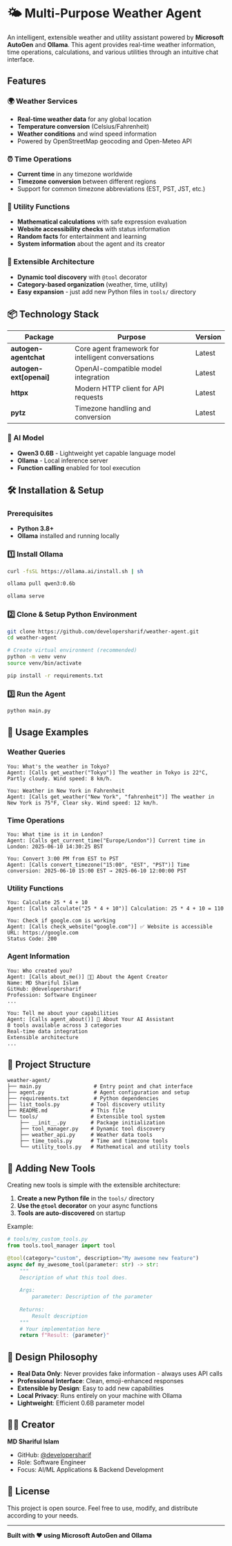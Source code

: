 # 🌤️ Multi-Purpose Weather Agent

An intelligent, extensible weather and utility assistant powered by **Microsoft AutoGen** and **Ollama**. This agent provides real-time weather information, time operations, calculations, and various utilities through an intuitive chat interface.

##  Features

### 🌍 Weather Services
- **Real-time weather data** for any global location
- **Temperature conversion** (Celsius/Fahrenheit)
- **Weather conditions** and wind speed information
- Powered by OpenStreetMap geocoding and Open-Meteo API

### ⏰ Time Operations
- **Current time** in any timezone worldwide
- **Timezone conversion** between different regions
- Support for common timezone abbreviations (EST, PST, JST, etc.)

### 🧮 Utility Functions
- **Mathematical calculations** with safe expression evaluation
- **Website accessibility checks** with status information
- **Random facts** for entertainment and learning
- **System information** about the agent and its creator

### 🔧 Extensible Architecture
- **Dynamic tool discovery** with `@tool` decorator
- **Category-based organization** (weather, time, utility)
- **Easy expansion** - just add new Python files in `tools/` directory

## 📦 Technology Stack

| Package | Purpose | Version |
|---------|---------|---------|
| **autogen-agentchat** | Core agent framework for intelligent conversations | Latest |
| **autogen-ext[openai]** | OpenAI-compatible model integration | Latest |
| **httpx** | Modern HTTP client for API requests | Latest |
| **pytz** | Timezone handling and conversion | Latest |

### 🤖 AI Model
- **Qwen3 0.6B** - Lightweight yet capable language model
- **Ollama** - Local inference server
- **Function calling** enabled for tool execution

## 🛠️ Installation & Setup

### Prerequisites
- **Python 3.8+**
- **Ollama** installed and running locally

### 1️⃣ Install Ollama
```bash
curl -fsSL https://ollama.ai/install.sh | sh

ollama pull qwen3:0.6b

ollama serve
```

### 2️⃣ Clone & Setup Python Environment
```bash
git clone https://github.com/developersharif/weather-agent.git
cd weather-agent

# Create virtual environment (recommended)
python -m venv venv
source venv/bin/activate 

pip install -r requirements.txt
```

### 3️⃣ Run the Agent
```bash
python main.py
```

## 💬 Usage Examples

### Weather Queries
```
You: What's the weather in Tokyo?
Agent: [Calls get_weather("Tokyo")] The weather in Tokyo is 22°C, Partly cloudy. Wind speed: 8 km/h.

You: Weather in New York in Fahrenheit
Agent: [Calls get_weather("New York", "fahrenheit")] The weather in New York is 75°F, Clear sky. Wind speed: 12 km/h.
```

### Time Operations
```
You: What time is it in London?
Agent: [Calls get_current_time("Europe/London")] Current time in London: 2025-06-10 14:30:25 BST

You: Convert 3:00 PM from EST to PST
Agent: [Calls convert_timezone("15:00", "EST", "PST")] Time conversion: 2025-06-10 15:00 EST → 2025-06-10 12:00:00 PST
```

### Utility Functions
```
You: Calculate 25 * 4 + 10
Agent: [Calls calculate("25 * 4 + 10")] Calculation: 25 * 4 + 10 = 110

You: Check if google.com is working
Agent: [Calls check_website("google.com")] ✅ Website is accessible
URL: https://google.com
Status Code: 200
```

### Agent Information
```
You: Who created you?
Agent: [Calls about_me()] 👨‍💻 About the Agent Creator
Name: MD Shariful Islam
GitHub: @developersharif
Profession: Software Engineer
...

You: Tell me about your capabilities
Agent: [Calls agent_about()] 🤖 About Your AI Assistant
8 tools available across 3 categories
Real-time data integration
Extensible architecture
...
```

## 📁 Project Structure

```
weather-agent/
├── main.py                 # Entry point and chat interface
├── agent.py                # Agent configuration and setup
├── requirements.txt        # Python dependencies
├── list_tools.py          # Tool discovery utility
├── README.md              # This file
└── tools/                 # Extensible tool system
    ├── __init__.py        # Package initialization
    ├── tool_manager.py    # Dynamic tool discovery
    ├── weather_api.py     # Weather data tools
    ├── time_tools.py      # Time and timezone tools
    └── utility_tools.py   # Mathematical and utility tools
```

## 🔧 Adding New Tools

Creating new tools is simple with the extensible architecture:

1. **Create a new Python file** in the `tools/` directory
2. **Use the `@tool` decorator** on your async functions
3. **Tools are auto-discovered** on startup

Example:
```python
# tools/my_custom_tools.py
from tools.tool_manager import tool

@tool(category="custom", description="My awesome new feature")
async def my_awesome_tool(parameter: str) -> str:
    """
    Description of what this tool does.
    
    Args:
        parameter: Description of the parameter
    
    Returns:
        Result description
    """
    # Your implementation here
    return f"Result: {parameter}"
```

## 🎯 Design Philosophy

- **Real Data Only**: Never provides fake information - always uses API calls
- **Professional Interface**: Clean, emoji-enhanced responses
- **Extensible by Design**: Easy to add new capabilities
- **Local Privacy**: Runs entirely on your machine with Ollama
- **Lightweight**: Efficient 0.6B parameter model

## 👨‍💻 Creator

**MD Shariful Islam**
- GitHub: [@developersharif](https://github.com/developersharif)
- Role: Software Engineer
- Focus: AI/ML Applications & Backend Development

## 📄 License

This project is open source. Feel free to use, modify, and distribute according to your needs.

---

**Built with ❤️ using Microsoft AutoGen and Ollama**
